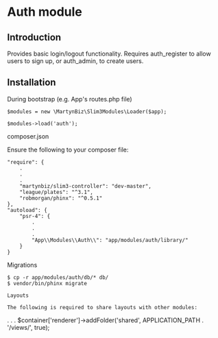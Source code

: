 # Auth module #

## Introduction ##

Provides basic login/logout functionality. Requires auth_register to allow users
to sign up, or auth_admin, to create users.

## Installation ##

During bootstrap (e.g. App's routes.php file)

```
$modules = new \MartynBiz\Slim3Modules\Loader($app);

$modules->load('auth');
```

composer.json

Ensure the following to your composer file:

```
"require": {
    .
    .
    .
    "martynbiz/slim3-controller": "dev-master",
    "league/plates": "^3.1",
    "robmorgan/phinx": "^0.5.1"
},
"autoload": {
    "psr-4": {
        .
        .
        .
        "App\\Modules\\Auth\\": "app/modules/auth/library/"
    }
}
```

Migrations

```
$ cp -r app/modules/auth/db/* db/
$ vendor/bin/phinx migrate

Layouts

The following is required to share layouts with other modules:

```
.
.
.
$container['renderer']->addFolder('shared', APPLICATION_PATH . '/views/', true);
```
